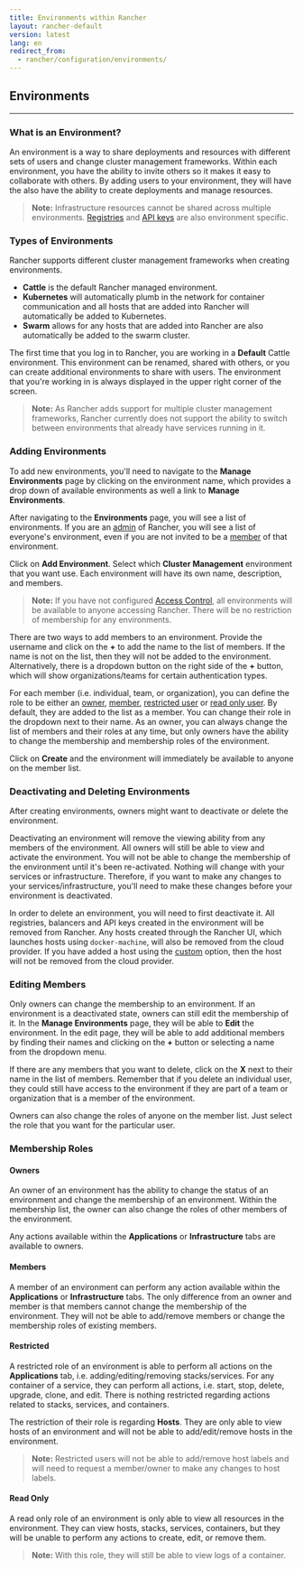 ```yaml
---
title: Environments within Rancher
layout: rancher-default
version: latest
lang: en
redirect_from:
  - rancher/configuration/environments/
---
```


## Environments
---

### What is an Environment?

An environment is a way to share deployments and resources with different sets of users and change cluster management frameworks. Within each environment, you have the ability to invite others so it makes it easy to collaborate with others. By adding users to your environment, they will have the also have the ability to create deployments and manage resources. 

> **Note:** Infrastructure resources cannot be shared across multiple environments. [Registries]({{site.baseurl}}/rancher/{{page.version}}/{{page.lang}}/configuration/registries/) and [API keys]({{site.baseurl}}/rancher/{{page.version}}/{{page.lang}}/configuration/api-keys/) are also environment specific.  

### Types of Environments 

Rancher supports different cluster management frameworks when creating environments. 

* **Cattle** is the default Rancher managed environment. 
* **Kubernetes** will automatically plumb in the network for container communication and all hosts that are added into Rancher will automatically be added to Kubernetes.
* **Swarm** allows for any hosts that are added into Rancher are also automatically be added to the swarm cluster.

The first time that you log in to Rancher, you are working in a **Default** Cattle environment. This environment can be renamed, shared with others, or you can create additional environments to share with users. The environment that you're working in is always displayed in the upper right corner of the screen.

> **Note:** As Rancher adds support for multiple cluster management frameworks, Rancher currently does not support the ability to switch between environments that already have services running in it. 

### Adding Environments

To add new environments, you'll need to navigate to the **Manage Environments** page by clicking on the environment name, which provides a drop down of available environments as well a link to **Manage Environments**.

After navigating to the **Environments** page, you will see a list of environments. If you are an [admin]({{site.baseurl}}/rancher/{{page.version}}/{{page.lang}}/configuration/accounts/#admin) of Rancher, you will see a list of everyone's environment, even if you are not invited to be a [member]({{site.baseurl}}/rancher/{{page.version}}/{{page.lang}}/configuration/environments/#membership-roles) of that environment. 

Click on **Add Environment**. Select which **Cluster Management** environment that you want use. Each environment will have its own name, description, and members. 

> **Note:** If you have not configured [Access Control]({{site.baseurl}}/rancher/{{page.version}}/{{page.lang}}/configuration/access-control/), all environments will be available to anyone accessing Rancher. There will be no restriction of membership for any environments.

There are two ways to add members to an environment. Provide the username and click on the **+** to add the name to the list of members. If the name is not on the list, then they will not be added to the environment. Alternatively, there is a dropdown button on the right side of the **+** button, which will show organizations/teams for certain authentication types. 

For each member (i.e. individual, team, or organization), you can define the role to be either an [owner]({{site.baseurl}}/rancher/{{page.version}}/{{page.lang}}/configuration/environments/#owners), [member]({{site.baseurl}}/rancher/{{page.version}}/{{page.lang}}/configuration/environments/#members), [restricted user]({{site.baseurl}}/rancher/{{page.version}}/{{page.lang}}/configuration/environments/#restricted) or [read only user]({{site.baseurl}}/rancher/{{page.version}}/{{page.lang}}/configuration/environments/#read-only). By default, they are added to the list as a member. You can change their role in the dropdown next to their name. As an owner, you can always change the list of members and their roles at any time, but only owners have the ability to change the membership and membership roles of the environment.

Click on **Create** and the environment will immediately be available to anyone on the member list.

### Deactivating and Deleting Environments

After creating environments, owners might want to deactivate or delete the environment. 

Deactivating an environment will remove the viewing ability from any members of the environment. All owners will still be able to view and activate the environment. You will not be able to change the membership of the environment until it's been re-activated. Nothing will change with your services or infrastructure. Therefore, if you want to make any changes to your services/infrastructure, you'll need to make these changes before your environment is deactivated.

In order to delete an environment, you will need to first deactivate it. All registries, balancers and API keys created in the environment will be removed from Rancher. Any hosts created through the Rancher UI, which launches hosts using `docker-machine`, will also be removed from the cloud provider. If you have added a host using the [custom]({{site.baseurl}}/rancher/{{page.version}}/{{page.lang}}/rancher-ui/infrastructure/hosts/custom/) option, then the host will not be removed from the cloud provider.

### Editing Members

Only owners can change the membership to an environment. If an environment is a deactivated state, owners can still edit the membership of it. In the **Manage Environments** page, they will be able to **Edit** the environment. In the edit page, they will be able to add additional members by finding their names and clicking on the **+** button or selecting a name from the dropdown menu. 

If there are any members that you want to delete, click on the **X** next to their name in the list of members. Remember that if you delete an individual user, they could still have access to the environment if they are part of a team or organization that is a member of the environment.  

Owners can also change the roles of anyone on the member list. Just select the role that you want for the particular user.

### Membership Roles 

#### Owners

An owner of an environment has the ability to change the status of an environment and change the membership of an environment. Within the membership list, the owner can also change the roles of other members of the environment. 

Any actions available within the **Applications** or **Infrastructure** tabs are available to owners. 

#### Members

A member of an environment can perform any action available within the **Applications** or **Infrastructure** tabs. The only difference from an owner and member is that members cannot change the membership of the environment. They will not be able to add/remove members or change the membership roles of existing members. 

#### Restricted

A restricted role of an environment is able to perform all actions on the **Applications** tab, i.e. adding/editing/removing stacks/services. For any container of a service, they can perform all actions, i.e. start, stop, delete, upgrade, clone, and edit. There is nothing restricted regarding actions related to stacks, services, and containers. 

The restriction of their role is regarding **Hosts**. They are only able to view hosts of an environment and will not be able to add/edit/remove hosts in the environment.

> **Note:** Restricted users will not be able to add/remove host labels and will need to request a member/owner to make any changes to host labels. 

#### Read Only 

A read only role of an environment is only able to view all resources in the environment. They can view hosts, stacks, services, containers, but they will be unable to perform any actions to create, edit, or remove them. 

> **Note:** With this role, they will still be able to view logs of a container.




